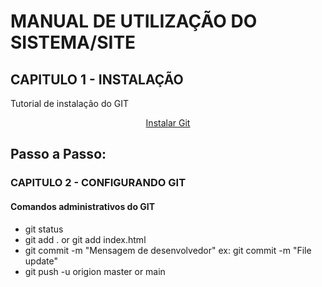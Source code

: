 # MANUAL DE UTILIZAÇÃO DO SISTEMA/SITE
## CAPITULO 1 - INSTALAÇÃO
Tutorial de instalação do GIT
 <p align="center">
    <a href="https://git-scm.com/book/pt-br/v2/Come%C3%A7ando-Configura%C3%A7%C3%A3o-Inicial-do-Git" target="blank">Instalar Git</a>
    </p>


Passo a Passo:
-
### CAPITULO 2 - CONFIGURANDO GIT

#### Comandos administrativos do GIT

- git status
- git add . or git add index.html
- git commit -m "Mensagem de desenvolvedor" ex: git commit -m "File update"
- git push -u origion master or main